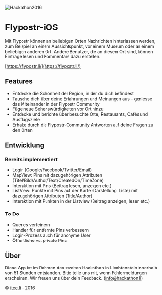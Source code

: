 ![Hackathon2016](http://uploads.webflow.com/576fe4d18479866150f29456/576fe58bb57b99db3abda7d4_Logo%20Hackathon%202016%20blue.png)

# Flypostr-iOS

Mit Flypostr können an beliebigen Orten Nachrichten hinterlassen werden, zum Beispiel an einem Aussichtspunkt, vor einem Museum oder an einem beliebigen anderen Ort. Andere Benutzer, die an diesem Ort sind, können Einträge lesen und Kommentare dazu erstellen.

[https://flypostr.li/](https://flypostr.li/)

## Features

- Entdecke die Schönheit der Region, in der du dich befindest
- Tausche dich über deine Erfahrungen und Meinungen aus - geniesse das Miteinander in der Flypostr Community
- Füge neue Sehenswürdigkeiten vor Ort hinzu
- Entdecke und berichte über besuchte Orte, Restaurants, Cafés und Ausflugsziele
- Erhalte durch die Flypostr-Community Antworten auf deine Fragen zu den Orten

## Entwicklung

### Bereits implementiert

- Login (Google/Facebook/Twitter/Email)
- MapView: Pins mit dazugehörigen Attributen (Titel/Bild/Author/Text/CreatedOn/TimeZone)
- Interaktion mit Pins (Beitrag lesen, anzeigen etc.)
- ListView: Punkte mit Pins auf der Karte (Darstellung: Liste) mit dazugehörigen Attributen (Title/Author)
- Interaktion mit Punkten in der Listview (Beitrag anzeigen, lesen etc.)

### To Do
- Queries verfeinern
- Handler für entfernte Pins verbessern
- Login-Prozess auch für anonyme User
- Öffentliche vs. private Pins

## Über

Diese App ist im Rahmen des zweiten Hackathon in Liechtenstein innerhalb von 51 Stunden entstanden. Bitte teile uns mit, wenn Fehlermeldungen erscheinen. Wir freuen uns über dein Feedback. (info@hackathon.li)

© [itcc.li](https://itcc.li/) - 2016
